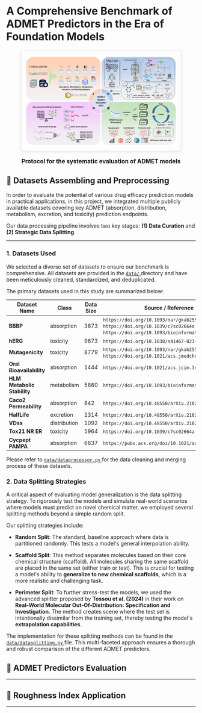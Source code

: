 # **A Comprehensive Benchmark of ADMET Predictors in the Era of Foundation Models**

<figure style="text-align: center; margin: 20px 0;">
    <img src="./figure/Protocol.png" 
         alt="Protocol for the systematic evaluation of ADMET models" 
         style="max-width: 80%; border: 1px solid #eee; padding: 10px; box-shadow: 0 2px 8px rgba(0,0,0,0.1);">
    <figcaption style="font-weight: bold; text-align: center; margin-top: 15px; font-size: 1.1em;">
        <strong>Protocol for the systematic evaluation of ADMET models</strong>
    </figcaption>
</figure>

## 🧪 **Datasets Assembling and Preprocessing**

In order to evaluate the potential of various drug efficacy prediction models in practical applications, in this project, we integrated multiple publicly available datasets covering key ADMET (absorption, distribution, metabolism, excretion, and toxicity) prediction endpoints.

Our data processing pipeline involves two key stages: **(1) Data Curation** and **(2) Strategic Data Splitting**.

---

### 1. Datasets Used

We selected a diverse set of datasets to ensure our benchmark is comprehensive. All datasets are provided in the [ `data/` ](./data/) directory and have been meticulously cleaned, standardized, and deduplicated.

The primary datasets used in this study are summarized below:

| Dataset Name              | Class   | Data Size         | Source / Reference                               |
| ------------------------------ | ---------- | ----------- | ------------------------------------------------ |
| **BBBP** | absorption     | 3873  | `https://doi.org/10.1093/nar/gkab255` `https://doi.org/10.1039/c7sc02664a` `https://doi.org/10.1093/bioinformatics/btaa918`|
| **hERG** | toxicity   | 9673  | `https://doi.org/10.1038/s41467-023-38192-3`     |
| **Mutagenicity** | toxicity                    | 8779    | `https://doi.org/10.1093/nar/gkab255`  `https://doi.org/10.1021/acs.jmedchem.1c00421`                           |
| **Oral Bioavailability** | absorption                    | 1444    | `https://doi.org/10.1021/acs.jcim.3c00554`                             |
| **HLM Metabolic Stability** | metabolism                    | 5860    | `https://doi.org/10.1093/bioinformatics/btad503`                             |
| **Caco2 Permeability** | absorption                    | 842    | `https://doi.org/10.48550/arXiv.2102.09548`                             |
| **HalfLife** | excretion                    | 1314    | `https://doi.org/10.48550/arXiv.2102.09548`                             |
| **VDss** | distribution                    | 1092    | `https://doi.org/10.48550/arXiv.2102.09548`                             |
| **Tox21 NR ER** | toxicity                    | 5964    | `https://doi.org/10.1039/c7sc02664a`                             |
| **Cycpept PAMPA** | absorption                    | 6637    | `https://pubs.acs.org/doi/10.1021/acs.jcim.2c01573`                             |

Please refer to [ `data/dataprocessor.py` ](`data/dataprocessor.py`) for the data cleaning and merging process of these datasets.

### 2. Data Splitting Strategies

A critical aspect of evaluating model generalization is the data splitting strategy. To rigorously test the models and simulate real-world scenarios where models must predict on novel chemical matter, we employed several splitting methods beyond a simple random split.

Our splitting strategies include:

* **Random Split**: The standard, baseline approach where data is partitioned randomly. This tests a model's general interpolation ability.

* **Scaffold Split**: This method separates molecules based on their core chemical structure (scaffold). All molecules sharing the same scaffold are placed in the same set (either train or test). This is crucial for testing a model's ability to **generalize to new chemical scaffolds**, which is a more realistic and challenging task.

* **Perimeter Split**: To further stress-test the models, we used the advanced splitter proposed by **Tossou et al. (2024)** in their work on **Real-World Molecular Out-Of-Distribution: Specification and Investigation**. The method creates scene where the test set is intentionally dissimilar from the training set, thereby testing the model's **extrapolation capabilities**.

The implementation for these splitting methods can be found in the [ `data/datasplitting.py` ](`data/datasplitting.py`) file. This multi-faceted approach ensures a thorough and robust comparison of the different ADMET predictors.


## 🧪 **ADMET Predictors Evaluation**
---

## 🧪 **Roughness Index Application**
---